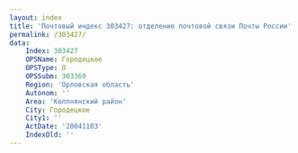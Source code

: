 ```yaml
---
layout: index
title: 'Почтовый индекс 303427: отделение почтовой связи Почты России'
permalink: /303427/
data:
    Index: 303427
    OPSName: Городецкое
    OPSType: О
    OPSSubm: 303369
    Region: 'Орловская область'
    Autonom: ''
    Area: 'Колпнянский район'
    City: Городецкое
    City1: ''
    ActDate: '20041103'
    IndexOld: ''
---
```

